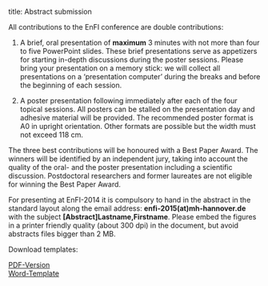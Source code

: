 title: Abstract submission

All contributions to the EnFI conference are double contributions:

1. A brief, oral presentation of **maximum** 3 minutes with not more than four to five PowerPoint slides.
These brief presentations serve as appetizers for starting in-depth discussions during the poster sessions. Please bring your presentation on a memory stick: we will collect all presentations on a ‘presentation computer’ during the breaks and before the beginning of each session.

2. A poster presentation following immediately after each of the four topical sessions. All posters can be stalled on the presentation day and adhesive material will be provided. The recommended poster format is A0 in upright orientation. Other formats are possible but the width must not exceed 118 cm.

The three best contributions will be honoured with a Best Paper Award. The winners will be identified by an independent jury, taking into account the quality of the oral- and the poster presentation including a scientific discussion. Postdoctoral researchers and former laureates are not eligible for winning the Best Paper Award.

For presenting at EnFI-2014 it is compulsory to hand in the abstract in the standard layout along the email address: **enfi-2015(at)mh-hannover.de** with the subject **[Abstract]Lastname,Firstname**. Please embed the figures in a printer friendly quality (about 300 dpi) in the document, but avoid abstracts files bigger than 2 MB.


Download templates:

 [PDF-Version](EnFI-2015_template.pdf)   
 [Word-Template](EnFI-2015_template.pdf)

